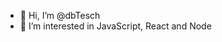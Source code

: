 - 👋 Hi, I’m @dbTesch
- 👀 I’m interested in JavaScript, React and Node

<!---
dbTesch/dbTesch is a ✨ special ✨ repository because its `README.md` (this file) appears on your GitHub profile.
You can click the Preview link to take a look at your changes.
--->
